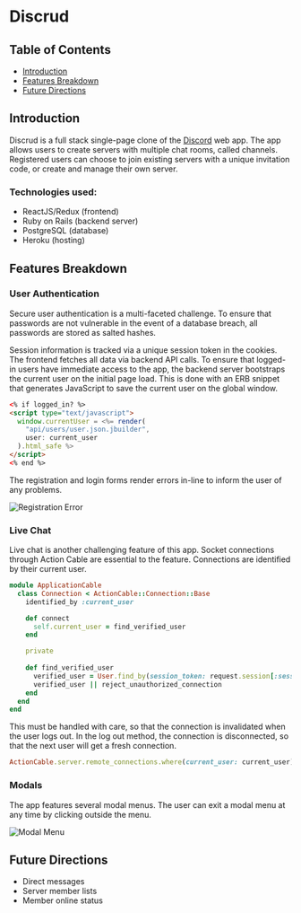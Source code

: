 # Discrud

## Table of Contents
- [Introduction](#introduction)
- [Features Breakdown](#features-breakdown)
- [Future Directions](#future-directions)

## Introduction

Discrud is a full stack single-page clone of the [Discord](https://www.discordapp.com) web app. The app allows users to create servers with multiple chat rooms, called channels. Registered users can choose to join existing servers with a unique invitation code, or create and manage their own server.

### Technologies used:
* ReactJS/Redux (frontend)
* Ruby on Rails (backend server)
* PostgreSQL (database)
* Heroku (hosting)

## Features Breakdown

### User Authentication
Secure user authentication is a multi-faceted challenge. To ensure that passwords are not vulnerable in the event of a database breach, all passwords are stored as salted hashes.

Session information is tracked via a unique session token in the cookies. The frontend fetches all data via backend API calls. To ensure that logged-in users have immediate access to the app, the backend server bootstraps the current user on the initial page load. This is done with an ERB snippet that generates JavaScript to save the current user on the global window.

```html
<% if logged_in? %>
<script type="text/javascript">
  window.currentUser = <%= render(
    "api/users/user.json.jbuilder",
    user: current_user
  ).html_safe %>
</script>
<% end %>
```

The registration and login forms render errors in-line to inform the user of any problems.

![Registration Error](app/assets/images/readme/registration_error.png)

### Live Chat

Live chat is another challenging feature of this app. Socket connections through Action Cable are essential to the feature. Connections are identified by their current user. 

```ruby
module ApplicationCable
  class Connection < ActionCable::Connection::Base
    identified_by :current_user

    def connect
      self.current_user = find_verified_user
    end

    private
    
    def find_verified_user
      verified_user = User.find_by(session_token: request.session[:session_token])
      verified_user || reject_unauthorized_connection
    end
  end
end

```

This must be handled with care, so that the connection is invalidated when the user logs out. In the log out method, the connection is disconnected, so that the next user will get a fresh connection.

```ruby
ActionCable.server.remote_connections.where(current_user: current_user).disconnect
```

### Modals
The app features several modal menus. The user can exit a modal menu at any time by clicking outside the menu.

![Modal Menu](app/assets/images/readme/modal.png)

## Future Directions
* Direct messages
* Server member lists
* Member online status
